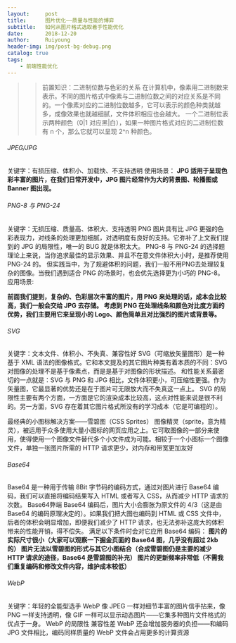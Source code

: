 ```yaml
---
layout:     post
title:      图片优化——质量与性能的博弈
subtitle:   如何从图片格式选取着手性能优化
date:       2018-12-20
author:     Ruiyoung
header-img: img/post-bg-debug.png
catalog: true
tags:
    - 前端性能优化
---
```

>> 前置知识：二进制位数与色彩的关系
>>在计算机中，像素用二进制数来表示。不同的图片格式中像素与二进制位数之间的对应关系是不同的。一个像素对应的二进制位数越多，它可以表示的颜色种类就越多，成像效果也就越细腻，文件体积相应也会越大。
>>一个二进制位表示两种颜色（0|1 对应黑|白），如果一种图片格式对应的二进制位数有 n 个，那么它就可以呈现 2^n 种颜色。

###### JPEG/JPG  

关键字：有损压缩、体积小、加载快、不支持透明
使用场景：
**JPG 适用于呈现色彩丰富的图片，在我们日常开发中，JPG 图片经常作为大的背景图、轮播图或 Banner 图出现。**

###### PNG-8 与 PNG-24  

关键字：无损压缩、质量高、体积大、支持透明
PNG 图片具有比 JPG 更强的色彩表现力，对线条的处理更加细腻，对透明度有良好的支持。它弥补了上文我们提到的 JPG 的局限性，唯一的 BUG 就是体积太大。
PNG-8 与 PNG-24 的选择题
理论上来说，当你追求最佳的显示效果、并且不在意文件体积大小时，是推荐使用 PNG-24 的。
但实践当中，为了规避体积的问题，我们一般不用PNG去处理较复杂的图像。当我们遇到适合 PNG 的场景时，也会优先选择更为小巧的 PNG-8。
应用场景:

**前面我们提到，复杂的、色彩层次丰富的图片，用 PNG 来处理的话，成本会比较高，我们一般会交给 JPG 去存储。
考虑到 PNG 在处理线条和颜色对比度方面的优势，我们主要用它来呈现小的 Logo、颜色简单且对比强烈的图片或背景等。**

###### SVG  

关键字：文本文件、体积小、不失真、兼容性好
SVG（可缩放矢量图形）是一种基于 XML 语法的图像格式。它和本文提及的其它图片种类有着本质的不同：SVG 对图像的处理不是基于像素点，而是是基于对图像的形状描述。
和性能关系最密切的一点就是：SVG 与 PNG 和 JPG 相比，文件体积更小，可压缩性更强。作为矢量图，它最显著的优势还是在于图片可无限放大而不失真这一点上。
SVG 的局限性主要有两个方面，一方面是它的渲染成本比较高，这点对性能来说是很不利的。另一方面，SVG 存在着其它图片格式所没有的学习成本（它是可编程的）。

最经典的小图标解决方案——雪碧图（CSS Sprites）
图像精灵（sprite，意为精灵），被运用于众多使用大量小图标的网页应用之上。它可取图像的一部分来使用，使得使用一个图像文件替代多个小文件成为可能。相较于一个小图标一个图像文件，单独一张图片所需的 HTTP 请求更少，对内存和带宽更加友好

###### Base64  

Base64 是一种用于传输 8Bit 字节码的编码方式，通过对图片进行 Base64 编码，我们可以直接将编码结果写入 HTML 或者写入 CSS，从而减少 HTTP 请求的次数。
Base64弊端
Base64 编码后，图片大小会膨胀为原文件的 4/3（这是由 Base64 的编码原理决定的）。如果我们把大图也编码到 HTML 或 CSS 文件中，后者的体积会明显增加，即便我们减少了 HTTP 请求，也无法弥补这庞大的体积带来的性能开销，得不偿失。
满足以下条件时会对它应用 Base64 编码：
**图片的实际尺寸很小（大家可以观察一下掘金页面的 Base64 图，几乎没有超过 2kb 的）
图片无法以雪碧图的形式与其它小图结合（合成雪碧图仍是主要的减少 HTTP 请求的途径，Base64 是雪碧图的补充）
图片的更新频率非常低（不需我们重复编码和修改文件内容，维护成本较低）**

###### WebP  

关键字：年轻的全能型选手
WebP 像 JPEG 一样对细节丰富的图片信手拈来，像 PNG 一样支持透明，像 GIF 一样可以显示动态图片——它集多种图片文件格式的优点于一身。
WebP 的局限性
兼容性差
WebP 还会增加服务器的负担——和编码 JPG 文件相比，编码同样质量的 WebP 文件会占用更多的计算资源
